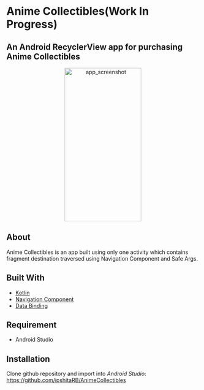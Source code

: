 # Anime Collectibles(Work In Progress)

 ## An Android RecyclerView app for purchasing Anime Collectibles

 <p align="center">
  <img src="https://user-images.githubusercontent.com/11401599/82851609-4c5f7f80-9ece-11ea-9865-b94693b65656.gif" alt="app_screenshot" width=200 height=400>
 </p>
 
 ## About
 Anime Collectibles is an app built using only one activity which contains fragment destination traversed using Navigation Component and Safe Args.

 ## Built With
 * [Kotlin](https://kotlinlang.org/docs/reference/android-overview.html)
 * [Navigation Component](https://developer.android.com/guide/navigation/navigation-getting-started)
 * [Data Binding](https://developer.android.com/topic/libraries/data-binding)


 ## Requirement
 * Android Studio
 
 ## Installation
 Clone github repository and import into _Android Studio_:
 https://github.com/ipshitaRB/AnimeCollectibles
 
 
